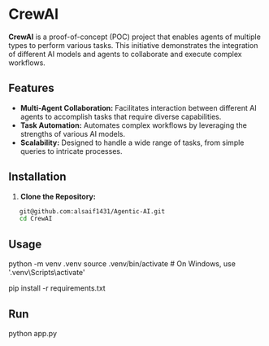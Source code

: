 # CrewAI 

**CrewAI** is a proof-of-concept (POC) project that enables agents of multiple types to perform various tasks. This initiative demonstrates the integration of different AI models and agents to collaborate and execute complex workflows.

## Features  
- **Multi-Agent Collaboration:** Facilitates interaction between different AI agents to accomplish tasks that require diverse capabilities.
- **Task Automation:** Automates complex workflows by leveraging the strengths of various AI models. 
- **Scalability:** Designed to handle a wide range of tasks, from simple queries to intricate processes. 

## Installation 

1. **Clone the Repository:** 
```bash
   git@github.com:alsaif1431/Agentic-AI.git
   cd CrewAI
```

## Usage  

python -m venv .venv
source .venv/bin/activate  # On Windows, use '.venv\Scripts\activate' 

pip install -r requirements.txt

## Run
python app.py
